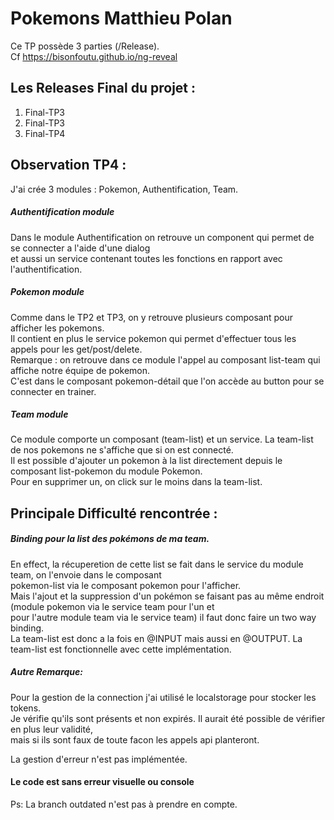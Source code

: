 # Pokemons Matthieu Polan
Ce TP possède 3 parties (/Release).  
Cf https://bisonfoutu.github.io/ng-reveal

## Les Releases Final du projet : 
1. Final-TP3
2. Final-TP3
3. Final-TP4

## Observation TP4 : 
J'ai crée 3 modules : Pokemon, Authentification, Team.  
##### Authentification module
Dans le module Authentification on retrouve un component qui permet de se connecter a l'aide d'une dialog  
et aussi un service contenant toutes les fonctions en rapport avec l'authentification.  

##### Pokemon module
Comme dans le TP2 et TP3, on y retrouve plusieurs composant pour afficher les pokemons.  
Il contient en plus le service pokemon qui permet d'effectuer tous les appels pour les get/post/delete.  
Remarque : on retrouve dans ce module l'appel au composant list-team qui affiche notre équipe de pokemon.  
C'est dans le composant pokemon-détail que l'on accède au button pour se connecter en trainer.

##### Team module
Ce module comporte un composant (team-list) et un service. La team-list de nos pokemons ne s'affiche que si on est connecté.  
Il est possible d'ajouter un pokemon à la list directement depuis le composant list-pokemon du module Pokemon.  
Pour en supprimer un, on click sur le moins dans la team-list.  

## Principale Difficulté rencontrée : 
##### Binding pour la list des pokémons de ma team.  
En effect, la récuperetion de cette list se fait dans le service du module team, on l'envoie dans le composant  
pokemon-list via le composant pokemon pour l'afficher.  
Mais l'ajout et la suppression d'un pokémon se faisant pas au même endroit (module pokemon via le service team pour l'un et   
pour l'autre module team via le service team) il faut donc faire un two way binding.  
La team-list est donc a la fois en @INPUT mais aussi en @OUTPUT.
La team-list est fonctionnelle avec cette implémentation. 

##### Autre Remarque:
Pour la gestion de la connection j'ai utilisé le localstorage pour stocker les tokens.  
Je vérifie qu'ils sont présents et non expirés. Il aurait été possible de vérifier en plus leur validité,   
mais si ils sont faux de toute facon les appels api planteront.

La gestion d'erreur n'est pas implémentée.

#### Le code est sans erreur visuelle ou console
Ps: La branch outdated n'est pas à prendre en compte.
